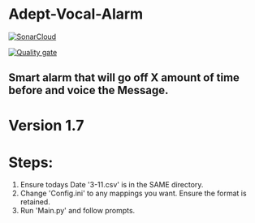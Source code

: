 # Adept-Vocal-Alarm

[![SonarCloud](https://sonarcloud.io/images/project_badges/sonarcloud-black.svg)](https://sonarcloud.io/summary/new_code?id=maxacode_Adept-Vocal-Alarm)

[![Quality gate](https://sonarcloud.io/api/project_badges/quality_gate?project=maxacode_Adept-Vocal-Alarm)](https://sonarcloud.io/summary/new_code?id=maxacode_Adept-Vocal-Alarm)

## Smart alarm that will go off X amount of time before and voice the Message.

# Version 1.7
# Steps:
1. Ensure todays Date '3-11.csv' is in the SAME directory. 
2. Change 'Config.ini' to any mappings you want. Ensure the format is retained. 
3. Run 'Main.py' and follow prompts. 
